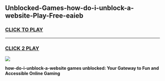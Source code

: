 
## Unblocked-Games-how-do-i-unblock-a-website-Play-Free-eaieb
<h3>
<a href="https://premium76.site?title=how-do-i-unblock-a-website&ref=21A">CLICK TO PLAY</a></h3>
<hr>

<h3>
<a href="https://premium76.site?title=how-do-i-unblock-a-website&ref=21A">CLICK 2 PLAY</a>
  
</h3>

<a href="https://premium76.site?title=how-do-i-unblock-a-website&ref=21A"><img src="https://clearcache.store/games.png"></a>


**how-do-i-unblock-a-website games unblocked: Your Gateway to Fun and Accessible Online Gaming**
